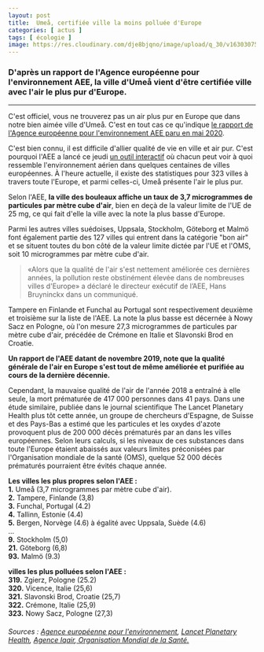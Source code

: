 ```yaml
---
layout: post
title:  Umeå, certifiée ville la moins polluée d'Europe
categories: [ actus ]
tags: [ écologie ]
image: https://res.cloudinary.com/dje8bjqno/image/upload/q_30/v1630307534/compressed/umea-air-le-plus-pur-deurope.jpg "ville-la-moins-polluee-deurope"
---
```


<h3>D'après un rapport de l'Agence européenne pour l'environnement AEE, la ville d'Umeå vient d'être certifiée ville avec l'air le plus pur d'Europe.</h3>

*********************

C'est officiel, vous ne trouverez pas un air plus pur en Europe que dans notre bien aimée ville d'Umeå. C'est en tout cas ce qu'indique <a href="https://www.eea.europa.eu/publications/air-quality-in-europe-2020-report" target="_blank">le rapport de l'Agence européenne pour l'environnement AEE paru en mai 2020</a>.  

C'est bien connu, il est difficile d'allier qualité de vie en ville et air pur. C'est pourquoi l'AEE a lancé ce jeudi <a href="https://www.eea.europa.eu/data-and-maps/dashboards/air-quality-statistics" target="_blank"> un outil interactif</a> où chacun peut voir à quoi ressemble l'environnement aérien dans quelques centaines de villes européennes. À l'heure actuelle, il existe des statistiques pour 323 villes à travers toute l'Europe, et parmi celles-ci, Umeå présente l'air le plus pur.

Selon l'AEE, **la ville des bouleaux affiche un taux de 3,7 microgrammes de particules par mètre cube d'air**, bien en deçà de la valeur limite de l'UE de 25 mg, ce qui fait d'elle la ville avec la note la plus basse d'Europe.

Parmi les autres villes suédoises, Uppsala, Stockholm, Göteborg et Malmö font également partie des 127 villes qui entrent dans la catégorie "bon air" et se situent toutes du bon côté de la valeur limite dictée par l'UE et l'OMS, soit 10 microgrammes par mètre cube d'air.

>«Alors que la qualité de l'air s'est nettement améliorée ces dernières années, la pollution reste obstinément élevée dans de nombreuses villes d'Europe» a déclaré le directeur exécutif de l’AEE, Hans Bruyninckx dans un communiqué.

Tampere en Finlande et Funchal au Portugal sont respectivement deuxième et troisième sur la liste de l'AEE. La note la plus basse est décernée à Nowy Sacz en Pologne, où l'on mesure 27,3 microgrammes de particules par mètre cube d'air, précédée de Crémone en Italie et Slavonski Brod en Croatie.

**Un rapport de l'AEE datant de novembre 2019, note que la qualité générale de l'air en Europe s'est tout de même améliorée et purifiée au cours de la dernière décennie.**

Cependant, la mauvaise qualité de l'air de l'année 2018 a entraîné à elle seule, la mort prématurée de 417 000 personnes dans 41 pays. Dans une étude similaire, publiée dans le journal scientifique The Lancet Planetary Health plus tôt cette année, un groupe de chercheurs d'Espagne, de Suisse et des Pays-Bas a estimé que les particules et les oxydes d'azote provoquent plus de 200 000 décès prématurés par an dans les villes européennes. Selon leurs calculs, si les niveaux de ces substances dans toute l'Europe étaient abaissés aux valeurs limites préconisées par l'Organisation mondiale de la santé (OMS), quelque 52 000 décès prématurés pourraient être évités chaque année.

**Les villes les plus propres selon l'AEE :**  
**1.** Umeå (3,7 microgrammes par mètre cube d'air).  
**2.** Tampere, Finlande (3,8)  
**3.** Funchal, Portugal (4.2)  
**4.** Tallinn, Estonie (4.4)  
**5.** Bergen, Norvège (4.6) à égalité avec Uppsala, Suède (4.6)  
...  
**9.** Stockholm (5,0)  
**21.** Göteborg (6,8)  
**93.** Malmö (9.3)

**villes les plus polluées selon l'AEE :**  
**319.** Zgierz, Pologne (25.2)  
**320.** Vicence, Italie (25,6)  
**321.** Slavonski Brod, Croatie (25,7)  
**322.** Crémone, Italie (25,9)  
**323.** Nowy Sacz, Pologne (27,3)  

<h6>Sources : <a href="https://www.eea.europa.eu/fr/highlights/nette-amelioration-de-la-qualite" target="_blank">Agence européenne pour l'environnement</a>, <a href="https://www.thelancet.com/journals/lanplh/article/PIIS2542-5196(20)30272-2/fulltext" target="_blank"> Lancet Planetary Health</a>, <a href="https://www.iqair.com/fr/blog/press-releases/covid-19-reduces-air-pollution-in-most-countries" target="_blank">Agence Iqair</a>,<a href="https://www.who.int/fr/news-room/fact-sheets/detail/ambient-(outdoor)-air-quality-and-health" target="_blank"> Organisation Mondial de la Santé.</a></h6>
